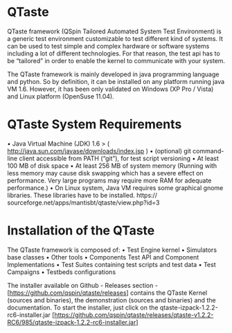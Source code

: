 QTaste
======

QTaste framework (QSpin Tailored Automated System Test Environment) is a generic test environment customizable to test
different kind of systems. It can be used to test simple and complex hardware or software systems including a lot of different
technologies. For that reason, the test api has to be “tailored” in order to enable the kernel to communicate with your system.


The QTaste framework is mainly developed in java programming language and python. So by definition, it can be installed
on any platform running java VM 1.6. However, it has been only validated on Windows (XP Pro / Vista) and Linux platform
(OpenSuse 11.04).


QTaste System Requirements
==========================

• Java Virtual Machine (JDK) 1.6 > ( http://java.sun.com/javase/downloads/index.jsp )
• (optional) git command-line client accessible from PATH (“git”), for test script versioning
• At least 100 MB of disk space
• At least 256 MB of system memory (Running with less memory may cause disk swapping which has a severe effect on
performance. Very large programs may require more RAM for adequate performance.)
• On Linux system, Java VM requires some graphical gnome libraries. These libraries have to be installed. https://
sourceforge.net/apps/mantisbt/qtaste/view.php?id=3

Installation of the QTaste
==========================

The QTaste framework is composed of:
• Test Engine kernel
• Simulators base classes
• Other tools
• Components Test API and Component Implementations
• Test Suites containing test scripts and test data
• Test Campaigns
• Testbeds configurations

The installer available on Github - Releases section  - [https://github.com/qspin/qtaste/releases] contains the QTaste Kernel (sources and
binaries), the demonstration (sources and binaries) and the documentation.
To start the installer, just click on the qtaste-izpack-1.2.2-rc6-installer.jar [https://github.com/qspin/qtaste/releases/qtaste-v1.2.2-RC6/985/qtaste-izpack-1.2.2-rc6-installer.jar]


